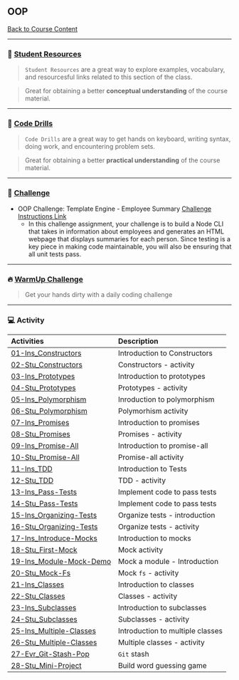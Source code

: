 ## OOP
[Back to Course Content](../../README.md)

-----
### :book: **[Student Resources](student-resources/README.md)**

> `Student Resources` are a great way to explore examples, vocabulary, and resourcesful links related to this section of the class.

> Great for obtaining a better **conceptual understanding** of the course material. 

------
### :dart: **[Code Drills](code-drills/README.md)**

> `Code Drills` are a great way to get hands on keyboard, writing syntax, doing work, and encountering problem sets. 

> Great for obtaining a better **practical understanding** of the course material. 

-----
### :pencil: **[Challenge](challenge/README.md)**

- OOP Challenge: Template Engine - Employee Summary
[Challenge Instructions Link](challenge/README.md)
    * In this challenge assignment, your challenge is to build a Node CLI that takes in information about employees and generates an HTML webpage that displays summaries for each person. Since testing is a key piece in making code maintainable, you will also be ensuring that all unit tests pass.

-----


### :fire: **[WarmUp Challenge](warm-up-challenge)**

> Get your hands dirty with a daily coding challenge

-----

### :computer: Activity

|  Activities |  Description |
|:--	|:--
|[01-Ins_Constructors](activities/01-Ins_Constructors)| Introduction to Constructors |
|[02-Stu_Constructors](activities/02-Stu_Constructors)| Constructors - activity |
|[03-Ins_Prototypes](activities/03-Ins_Prototypes)| Introduction to prototypes |
|[04-Stu_Prototypes](activities/04-Stu_Prototypes)| Prototypes - activity |
|[05-Ins_Polymorphism](activities/05-Ins_Polymorphism)| Inroduction to polymorphism |
|[06-Stu_Polymorphism](activities/06-Stu_Polymorphism)| Polymorhism activity |
|[07-Ins_Promises](activities/07-Ins_Promises)| Introduction to promises |
|[08-Stu_Promises](activities/08-Stu_Promises)| Promises - activity |
|[09-Ins_Promise-All](activities/09-Ins_Promise-All)| Introduction to promise-all |
|[10-Stu_Promise-All](activities/10-Stu_Promise-All)| Promise-all activity |
|[11-Ins_TDD](activities/11-Ins_TDD)| Introduction to Tests |
|[12-Stu_TDD](activities/12-Stu_TDD)| TDD - activity |
|[13-Ins_Pass-Tests](activities/13-Ins_Pass-Tests)| Implement code to pass tests |
|[14-Stu_Pass-Tests](activities/14-Stu_Pass-Tests)| Implement code to pass tests |
|[15-Ins_Organizing-Tests](activities/15-Ins_Organizing-Tests)| Organize tests - introduction |
|[16-Stu_Organizing-Tests](activities/16-Stu_Organizing-Tests)| Organize tests - activity |
|[17-Ins_Introduce-Mocks](activities/17-Ins_Introduce-Mocks)| Introduction to mocks |
|[18-Stu_First-Mock](activities/18-Stu_First-Mock)| Mock activity |
|[19-Ins_Module-Mock-Demo](activities/19-Ins_Module-Mock-Demo)| Mock a module - Introduction |
|[20-Stu_Mock-Fs](activities/20-Stu_Mock-Fs)| Mock `fs` - activity |
|[21-Ins_Classes](activities/21-Ins_Classes)| Introduction to classes |
|[22-Stu_Classes](activities/22-Stu_Classes)| Classes - activity |
|[23-Ins_Subclasses](activities/23-Ins_Subclasses)| Introduction to subclasses |
|[24-Stu_Subclasses](activities/24-Stu_Subclasses)| Subclasses - activity |
|[25-Ins_Multiple-Classes](activities/25-Ins_Multiple-Classes)| Introduction to multiple classes |
|[26-Stu_Multiple-Classes](activities/26-Stu_Multiple-Classes)| Multiple classes - activity |
|[27-Evr_Git-Stash-Pop](activities/27-Evr_Git-Stash-Pop)| `Git` stash |
|[28-Stu_Mini-Project](activities/28-Stu_Mini-Project)| Build word guessing game |
